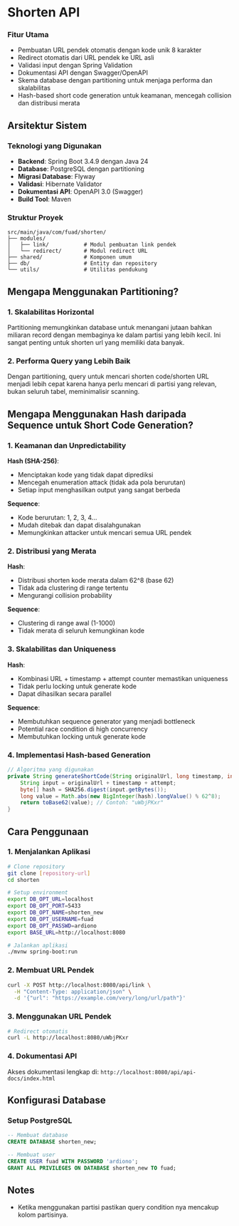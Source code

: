# Shorten API

### Fitur Utama
- Pembuatan URL pendek otomatis dengan kode unik 8 karakter
- Redirect otomatis dari URL pendek ke URL asli
- Validasi input dengan Spring Validation
- Dokumentasi API dengan Swagger/OpenAPI
- Skema database dengan partitioning untuk menjaga performa dan skalabilitas
- Hash-based short code generation untuk keamanan, mencegah collision dan distribusi merata

## Arsitektur Sistem

### Teknologi yang Digunakan
- **Backend**: Spring Boot 3.4.9 dengan Java 24
- **Database**: PostgreSQL dengan partitioning
- **Migrasi Database**: Flyway
- **Validasi**: Hibernate Validator
- **Dokumentasi API**: OpenAPI 3.0 (Swagger)
- **Build Tool**: Maven

### Struktur Proyek
```
src/main/java/com/fuad/shorten/
├── modules/
│   ├── link/           # Modul pembuatan link pendek
│   └── redirect/       # Modul redirect URL
├── shared/             # Komponen umum
├── db/                 # Entity dan repository
└── utils/              # Utilitas pendukung
```

## Mengapa Menggunakan Partitioning?

### 1. Skalabilitas Horizontal
Partitioning memungkinkan database untuk menangani jutaan bahkan miliaran record dengan membaginya ke dalam partisi yang lebih kecil. Ini sangat penting untuk shorten url yang memiliki data banyak.

### 2. Performa Query yang Lebih Baik
Dengan partitioning, query untuk mencari shorten code/shorten URL menjadi lebih cepat karena hanya perlu mencari di partisi yang relevan, bukan seluruh tabel, meminimalisir scanning.

## Mengapa Menggunakan Hash daripada Sequence untuk Short Code Generation?

### 1. Keamanan dan Unpredictability
**Hash (SHA-256)**:
- Menciptakan kode yang tidak dapat diprediksi
- Mencegah enumeration attack (tidak ada pola berurutan)
- Setiap input menghasilkan output yang sangat berbeda

**Sequence**:
- Kode berurutan: 1, 2, 3, 4...
- Mudah ditebak dan dapat disalahgunakan
- Memungkinkan attacker untuk mencari semua URL pendek

### 2. Distribusi yang Merata
**Hash**:
- Distribusi shorten kode merata dalam 62^8 (base 62)
- Tidak ada clustering di range tertentu
- Mengurangi collision probability

**Sequence**:
- Clustering di range awal (1-1000)
- Tidak merata di seluruh kemungkinan kode

### 3. Skalabilitas dan Uniqueness
**Hash**:
- Kombinasi URL + timestamp + attempt counter memastikan uniqueness
- Tidak perlu locking untuk generate kode
- Dapat dihasilkan secara parallel

**Sequence**:
- Membutuhkan sequence generator yang menjadi bottleneck
- Potential race condition di high concurrency
- Membutuhkan locking untuk generate kode

### 4. Implementasi Hash-based Generation
```java
// Algoritma yang digunakan
private String generateShortCode(String originalUrl, long timestamp, int attempt) {
    String input = originalUrl + timestamp + attempt;
    byte[] hash = SHA256.digest(input.getBytes());
    long value = Math.abs(new BigInteger(hash).longValue() % 62^8);
    return toBase62(value); // Contoh: "uWbjPKxr"
}
```

## Cara Penggunaan

### 1. Menjalankan Aplikasi
```bash
# Clone repository
git clone [repository-url]
cd shorten

# Setup environment
export DB_OPT_URL=localhost
export DB_OPT_PORT=5433
export DB_OPT_NAME=shorten_new
export DB_OPT_USERNAME=fuad
export DB_OPT_PASSWD=ardiono
export BASE_URL=http://localhost:8080

# Jalankan aplikasi
./mvnw spring-boot:run
```

### 2. Membuat URL Pendek
```bash
curl -X POST http://localhost:8080/api/link \
  -H "Content-Type: application/json" \
  -d '{"url": "https://example.com/very/long/url/path"}'
```

### 3. Menggunakan URL Pendek
```bash
# Redirect otomatis
curl -L http://localhost:8080/uWbjPKxr
```

### 4. Dokumentasi API
Akses dokumentasi lengkap di: `http://localhost:8080/api/api-docs/index.html`

## Konfigurasi Database

### Setup PostgreSQL
```sql
-- Membuat database
CREATE DATABASE shorten_new;

-- Membuat user
CREATE USER fuad WITH PASSWORD 'ardiono';
GRANT ALL PRIVILEGES ON DATABASE shorten_new TO fuad;
```

## Notes
- Ketika menggunakan partisi pastikan query condition nya mencakup kolom partisinya.